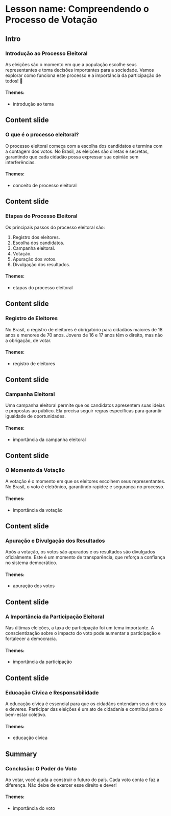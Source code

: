 # Lesson name: Compreendendo o Processo de Votação

## Intro

### Introdução ao Processo Eleitoral

As eleições são o momento em que a população escolhe seus representantes e toma decisões importantes para a sociedade. Vamos explorar como funciona este processo e a importância da participação de todos! 🌟

#### **Themes:**
- introdução ao tema

## Content slide

### O que é o processo eleitoral?

O processo eleitoral começa com a escolha dos candidatos e termina com a contagem dos votos. No Brasil, as eleições são diretas e secretas, garantindo que cada cidadão possa expressar sua opinião sem interferências.

#### **Themes:**
- conceito de processo eleitoral

## Content slide

### Etapas do Processo Eleitoral

Os principais passos do processo eleitoral são:
1. Registro dos eleitores.
2. Escolha dos candidatos.
3. Campanha eleitoral.
4. Votação.
5. Apuração dos votos.
6. Divulgação dos resultados.

#### **Themes:**
- etapas do processo eleitoral

## Content slide

### Registro de Eleitores

No Brasil, o registro de eleitores é obrigatório para cidadãos maiores de 18 anos e menores de 70 anos. Jovens de 16 e 17 anos têm o direito, mas não a obrigação, de votar.

#### **Themes:**
- registro de eleitores

## Content slide

### Campanha Eleitoral

Uma campanha eleitoral permite que os candidatos apresentem suas ideias e propostas ao público. Ela precisa seguir regras específicas para garantir igualdade de oportunidades.

#### **Themes:**
- importância da campanha eleitoral

## Content slide

### O Momento da Votação

A votação é o momento em que os eleitores escolhem seus representantes. No Brasil, o voto é eletrônico, garantindo rapidez e segurança no processo.

#### **Themes:**
- importância da votação

## Content slide

### Apuração e Divulgação dos Resultados

Após a votação, os votos são apurados e os resultados são divulgados oficialmente. Este é um momento de transparência, que reforça a confiança no sistema democrático.

#### **Themes:**
- apuração dos votos

## Content slide

### A Importância da Participação Eleitoral

Nas últimas eleições, a taxa de participação foi um tema importante. A conscientização sobre o impacto do voto pode aumentar a participação e fortalecer a democracia.

#### **Themes:**
- importância da participação

## Content slide

### Educação Cívica e Responsabilidade

A educação cívica é essencial para que os cidadãos entendam seus direitos e deveres. Participar das eleições é um ato de cidadania e contribui para o bem-estar coletivo.

#### **Themes:**
- educação cívica

## Summary

### Conclusão: O Poder do Voto

Ao votar, você ajuda a construir o futuro do país. Cada voto conta e faz a diferença. Não deixe de exercer esse direito e dever!

#### **Themes:**
- importância do voto
